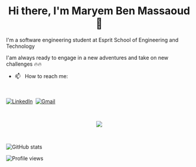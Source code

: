  
<p>

  <h1 align="center"><b>Hi there, I'm Maryem Ben Massaoud 👋</b></h1>
</p>
I'm a software engineering student at Esprit School of Engineering and Technology

I'am always ready to engage in a new adventures and take on new challenges 🔥🔥



- 📫 &nbsp; How to reach me: &nbsp;

<p align="center">
 <br>
  
  <a href="https://www.linkedin.com/in/maryem-ben-massaoud-605821197/"><img src="https://img.shields.io/badge/linkedin-%230077B5.svg?&style=for-the-badge&logo=linkedin&logoColor=white" alt="LinkedIn" /></a>&nbsp;
 <a href="mailto:mariembenmassoud123@gmail.com?subject=Hey%20Maryem"><img src="https://img.shields.io/badge/gmail-%23D14836.svg?&style=for-the-badge&logo=gmail&logoColor=white" alt="Gmail"/></a>&nbsp;  
</p>
   <br>  
   
   <p align="center">
<a href="https://github.com/ryo-ma/github-profile-trophy)"> <img src="https://github-profile-trophy.vercel.app/?username=Mariem-BM"/> 
          </a></p>
          
          
<br/>
   
![GitHub stats](https://github-readme-stats.vercel.app/api?username=Mariem-BM&show_icons=true)  

![Profile views](https://gpvc.arturio.dev/Mariem-BM)  

